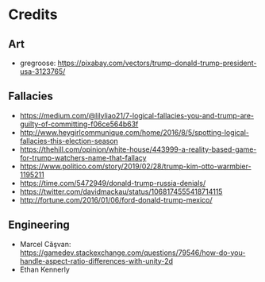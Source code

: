 # Credits

## Art

- gregroose: <https://pixabay.com/vectors/trump-donald-trump-president-usa-3123765/>

## Fallacies

- <https://medium.com/@lilyliao21/7-logical-fallacies-you-and-trump-are-guilty-of-committing-f06ce564b63f>
- <http://www.heygirlcommunique.com/home/2016/8/5/spotting-logical-fallacies-this-election-season>
- <https://thehill.com/opinion/white-house/443999-a-reality-based-game-for-trump-watchers-name-that-fallacy>
- <https://www.politico.com/story/2019/02/28/trump-kim-otto-warmbier-1195211>
- <https://time.com/5472949/donald-trump-russia-denials/>
- <https://twitter.com/davidmackau/status/1068174555418714115>
- <http://fortune.com/2016/01/06/ford-donald-trump-mexico/>

## Engineering

- Marcel Căşvan: <https://gamedev.stackexchange.com/questions/79546/how-do-you-handle-aspect-ratio-differences-with-unity-2d>
- Ethan Kennerly
